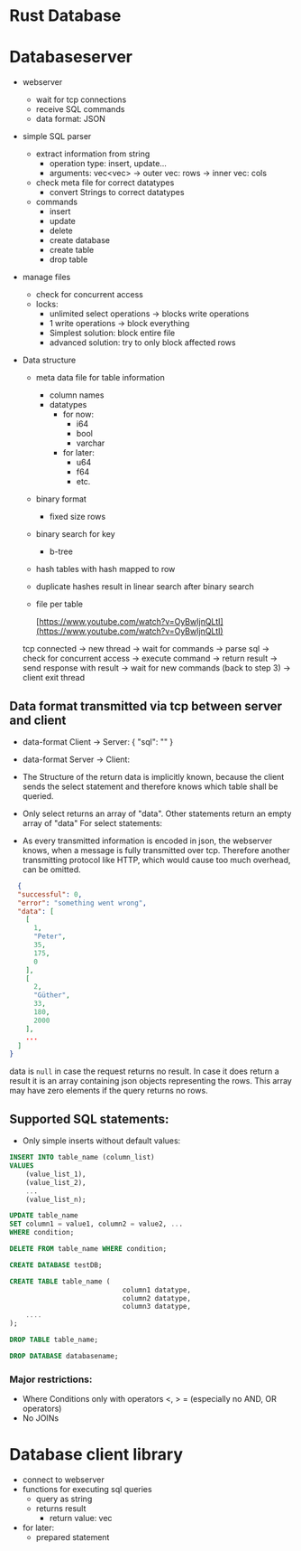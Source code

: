 # Rust Database

# Databaseserver

- webserver
    - wait for tcp connections
    - receive SQL commands
    - data format: JSON
- simple SQL parser
    - extract information from string
        - operation type: insert, update...
        - arguments: vec<vec<String>> → outer vec: rows → inner vec: cols
    - check meta file for correct datatypes
        - convert Strings to correct datatypes
    - commands
        - insert
        - update
        - delete
        - create database
        - create table
        - drop table
- manage files
    - check for concurrent access
    - locks:
        - unlimited select operations → blocks write operations
        - 1 write operations → block everything
        - Simplest solution: block entire file
        - advanced solution: try to only block affected rows
- Data structure
    - meta data file for table information
        - column names
        - datatypes
            - for now:
                - i64
                - bool
                - varchar
            - for later:
                - u64
                - f64
                - etc.
    - binary format
        - fixed size rows
    - binary search for key
        - b-tree
    - hash tables with hash mapped to row
    - duplicate hashes result in linear search after binary search
    - file per table

      [https://www.youtube.com/watch?v=OyBwIjnQLtI](https://www.youtube.com/watch?v=OyBwIjnQLtI)

    tcp connected → new thread → wait for commands → parse sql → check for concurrent access → execute command → return result → send response with result → wait for new commands (back to step 3) → client exit thread

## Data format transmitted via tcp between server and client

- data-format Client -> Server:
  {
  "sql": ""
  }


- data-format Server -> Client:
- The Structure of the return data is implicitly known, because the client sends the select statement and therefore
  knows which table shall be queried.
- Only select returns an array of "data". Other statements return an empty array of "data"
  For select statements:
- As every transmitted information is encoded in json, the webserver knows, when a message is fully transmitted over tcp. Therefore another transmitting protocol like HTTP, which would cause too much overhead, can be omitted.

```json
  {
  "successful": 0,
  "error": "something went wrong", 
  "data": [
    [
      1,
      "Peter",
      35,
      175,
      0
    ],
    [
      2,
      "Güther",
      33,
      180,
      2000
    ],
    ...
  ]
}
```

data is `null` in case the request returns no result. In case it does return a result it is an array containing json
objects representing the rows. This array may have zero elements if the query returns no rows.

## Supported SQL statements:
- Only simple inserts without default values:
```sql
INSERT INTO table_name (column_list)
VALUES
    (value_list_1),
    (value_list_2),
    ...
    (value_list_n);
```

```sql
UPDATE table_name
SET column1 = value1, column2 = value2, ...
WHERE condition; 
```

```sql
DELETE FROM table_name WHERE condition;
```

```sql
CREATE DATABASE testDB;
```

```sql
CREATE TABLE table_name (
                            column1 datatype,
                            column2 datatype,
                            column3 datatype,
    ....
); 
```

```sql
DROP TABLE table_name; 
```

```sql
DROP DATABASE databasename; 
```

### Major restrictions:

- Where Conditions only with operators <, > = (especially no AND, OR operators)
- No JOINs


# Database client library

- connect to webserver
- functions for executing sql queries
    - query as string
    - returns result
        - return value: vec<Struct>
- for later:
    - prepared statement